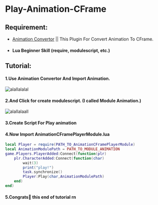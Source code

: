 # Play-Animation-CFrame
## Requirement:
- [Animation Convertor](https://www.roblox.com/library/442028078/Animation-Converter) || This Plugin For Convert Animation To CFrame.
- #### Lua Beginner Skill (require, modulescript, etc.)

## Tutorial:
#### 1.Use Animation Convertor And Import Animation.
![alallalalal](https://i.gyazo.com/30ec2fa5bbdd70108c803572e18325ef.png)
#### 2.And Click for create modulescript. (I called Module Animation.)
![alallalaall](https://i.gyazo.com/9f44a6b34ca0d1af150d3bf8ec7837e1.png)
#### 3.Create Script For Play animation
#### 4.Now Import AnimationCFramePlayerModule.lua
```lua
local Player = require(PATH_TO_AnimationCFramePlayerModule)
local AnimationModulePath = PATH_TO_MODULE_ANIMATION
game.Players.PlayerAdded:Connect(function(plr)
	plr.CharacterAdded:Connect(function(char)
		wait(3)
		print("play!")
		task.synchronize()
		Player:Play(char,AnimationModulePath)
	end)
end)
```
#### 5.Congrats🎉 this end of tutorial rn
